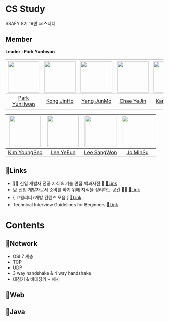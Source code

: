 # CS Study
SSAFY 8기 19반 cs스터디

## Member
**Leader : Park Yunhwan**

| [<img src="https://avatars.githubusercontent.com/u/47595515?s=40&v=4" width="100">](https://github.com/SadoRuin) | [<img src="https://avatars.githubusercontent.com/u/62232531?v=4" width="100">](https://github.com/wlsgh7608) | [<img src="https://avatars.githubusercontent.com/u/55372995?v=4" width="100">](https://github.com/devjunmo) | [<img src="https://avatars.githubusercontent.com/u/45252618?v=4" width="100">](https://github.com/yejin013) | [<img src="https://avatars.githubusercontent.com/u/43868550?v=4" width="100">](https://github.com/KangSuzy) |
|:----------------------------------------------------------------------------------------------------------------:|:------------------------------------------------------------------------------------------------------------:|:-----------------------------------------------------------------------------------------------------------:|:-----------------------------------------------------------------------------------------------------------:|:-----------------------------------------------------------------------------------------------------------:|
|                                                 [Park YunHwan](https://github.com/SadoRuin/cs-study)                                                 |                                                [Kong JinHo]()                                                |                                               [Yang JunMo]()                                                |                                               [Chae YeJin]()                                                |                                               [Kang SooJi](https://github.com/KangSuzy/TIL)                                                |

| [<img src="https://avatars.githubusercontent.com/u/80434024?v=4" width="100">](https://github.com/koy4648) | [<img src="https://avatars.githubusercontent.com/u/103018534?v=4" width="100">](https://github.com/Dodamon) | [<img src="https://avatars.githubusercontent.com/u/55802893?v=4" width="100">](https://github.com/nowgnas) | [<img src="https://avatars.githubusercontent.com/u/77291496?v=4" width="100">](https://github.com/minsu1020) |
|:----------------------------------------------------------------------------------------------------------:|:-----------------------------------------------------------------------------------------------------------:|:----------------------------------------------------------------------------------------------------------:|:------------------------------------------------------------------------------------------------------------:|
|                                              [Kim YoungSeo]()                                              |                                                [Lee YeEun]()                                                |                                              [Lee SangWon]()                                               |                                                 [Jo MinSu]()                                                 |

## 🔗Links
- 👶🏻 신입 개발자 전공 지식 & 기술 면접 백과사전 📖  [🔗Link](https://github.com/gyoogle/tech-interview-for-developer)  
- 💻 신입 개발자로서 준비를 하기 위해 지식을 정리하는 공간 👨‍💻 [🔗Link](https://github.com/WooVictory/Ready-For-Tech-Interview)  
- { 고퀄리티⚡개발 컨텐츠 모음 } [🔗Link](https://github.com/Integerous/goQuality-dev-contents)  
- Technical Interview Guidelines for Beginners [🔗Link](https://github.com/JaeYeopHan/Interview_Question_for_Beginner)

# Contents
## 📌Network
- OSI 7 계층
- TCP
- UDP
- 3 way handshake & 4 way handshake
- 대칭키 & 비대칭키 + 해시

## 📌Web
## 📌Java
 